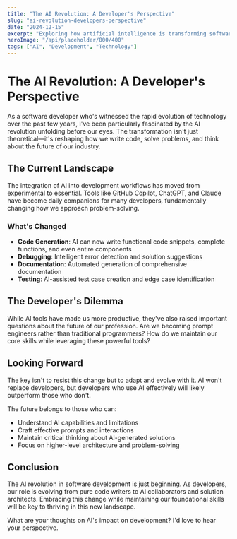 ```yaml
---
title: "The AI Revolution: A Developer's Perspective"
slug: "ai-revolution-developers-perspective"
date: "2024-12-15"
excerpt: "Exploring how artificial intelligence is transforming software development and what it means for the future of our industry."
heroImage: "/api/placeholder/800/400"
tags: ["AI", "Development", "Technology"]
---
```


# The AI Revolution: A Developer's Perspective

As a software developer who's witnessed the rapid evolution of technology over the past few years, I've been particularly fascinated by the AI revolution unfolding before our eyes. The transformation isn't just theoretical—it's reshaping how we write code, solve problems, and think about the future of our industry.

## The Current Landscape

The integration of AI into development workflows has moved from experimental to essential. Tools like GitHub Copilot, ChatGPT, and Claude have become daily companions for many developers, fundamentally changing how we approach problem-solving.

### What's Changed

- **Code Generation**: AI can now write functional code snippets, complete functions, and even entire components
- **Debugging**: Intelligent error detection and solution suggestions
- **Documentation**: Automated generation of comprehensive documentation
- **Testing**: AI-assisted test case creation and edge case identification

## The Developer's Dilemma

While AI tools have made us more productive, they've also raised important questions about the future of our profession. Are we becoming prompt engineers rather than traditional programmers? How do we maintain our core skills while leveraging these powerful tools?

## Looking Forward

The key isn't to resist this change but to adapt and evolve with it. AI won't replace developers, but developers who use AI effectively will likely outperform those who don't.

The future belongs to those who can:
- Understand AI capabilities and limitations
- Craft effective prompts and interactions
- Maintain critical thinking about AI-generated solutions
- Focus on higher-level architecture and problem-solving

## Conclusion

The AI revolution in software development is just beginning. As developers, our role is evolving from pure code writers to AI collaborators and solution architects. Embracing this change while maintaining our foundational skills will be key to thriving in this new landscape.

What are your thoughts on AI's impact on development? I'd love to hear your perspective.